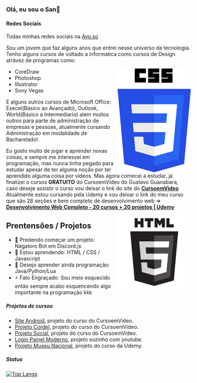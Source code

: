 ### Olá, eu sou o San👋
#### Redes Sociais
Todas minhas redes sociais na <a href="https://ayo.so/ysanzinho_" target="_blank">Ayo.so</a>

Sou um jovem que faz alguns anos que entrei nesse universo da tecnologia. Tenho alguns cursos de voltado a informatica como cursos de Design atrávez de programas como:

<img align="right" src="img/css3-logo.png" width="200">

* CoreDraw
* Photoshop
* Illustrator
* Sony Vegas
  
E alguns outros cursos de Microsoft Office: Execel(Básico ao Avançado), Outlook, World(Básico a Intermediario) alem muitos outros para parte de administração de empresas e pessoas, atualmente cursando Administração em modalidade de Bacharelado!.

Eu gosto muito de jogar e aprender novas coisas, e sempre me interessei em programação, mas nunca tinha pegado para estudar apesar de ter alguma noção por ter aprendido alguma coisa por vídeos. Mas agora comecei a estudar, já finalizei o cursos **GRATUITO** do CursoemVideo do Gustavo Guanabara, caso deseje assistir o curso vou deixar o link do site do **<a href="https://www.cursoemvideo.com" target="_blank">CursoemVideo</a>**
Atualmente estou cursando pela Udemy e vou deixar o link do meu curso que são 28 seções e bem completo de desenvolvimento web ⇒ **<a href="https://www.udemy.com/course/web-completo/" target="_blank">Desenvolvimento Web Completo - 20 cursos + 20 projetos | Udemy</a>**

<img align="right" src="img/html5-logo.png" width="200">

## Prentensões / Projetos

- 🔭 Predendo começar um projeto: Nagatoro Bot em Discord.js
- 🌱 Estou aprendendo: HTML / CSS / Javascript
- 💬 Desejo aprender ainda programação: Java/Python/Lua
- ⚡ Fato Engraçado: Sou meio esquecido então sempre acabo esquencendo algo importante na programação kkk

##### Projetos de cursos
- <a href="https://ysanzinho.github.io/site-android.github.io/" target="_blank">Site Android</a>, projeto do curso do CursoemVideo.
- <a href="https://ysanzinho.github.io/projeto-cordel.github.io/" target="_blank">Projeto Cordel</a>, projeto do curso do CursoemVideo.
- <a href="https://ysanzinho.github.io/projeto-social.github.io/" target="_blank">Projeto Social</a>, projeto do curso do CursoemVideo.
- <a href="https://login-painel.glitch.me/" target="_blank">Login Painel Moderno</a>, projeto sozinho com youtube.
- <a href="https://ysanzinho.github.io/projeto-museu-nacional/" target="_blank">Projeto Museu Nacional</a>, projeto do curso da Udemy.

##### Status
[![Top Langs](https://github-readme-stats.vercel.app/api/top-langs/?username=ySanzinho&layout=compact)](https://github.com/anuraghazra/github-readme-stats)
